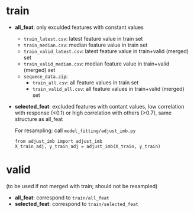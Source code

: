 # train
- __all_feat__: only exculded features with constant values
    - `train_latest.csv`: latest feature value in train set
    - `train_median.csv`: median feature value in train set
    - `train_valid_latest.csv`: latest feature value in train+valid (merged) set
    - `train_valid_median.csv`: median feature value in train+valid (merged) set
    - `sequece_data.zip`:
        - `train_all.csv`: all feature values in train set
        - `train_valid_all.csv`: all feature values in train+valid (merged) set
- __selected_feat__: excluded features with contant values, low correlation with response (<0.1) or high correlation with others (>0.7),
   same structure as all_feat

  For resampling: call `model_fitting/adjust_imb.py`
  ```
  from adjust_imb import adjust_imb
  X_train_adj, y_train_adj = adjust_imb(X_train, y_train)
  ```
# valid
(to be used if not merged with train; should not be resampled)
- __all_feat__: correspond to `train/all_feat`
- __selected_feat__: correspond to  `train/selected_feat`
  
